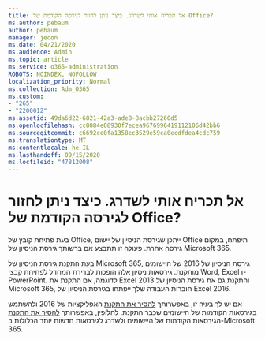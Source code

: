 ```yaml
---
title: אל תכריח אותי לשדרג. כיצד ניתן לחזור לגירסה הקודמת של Office?
ms.author: pebaum
author: pebaum
manager: jecon
ms.date: 04/21/2020
ms.audience: Admin
ms.topic: article
ms.service: o365-administration
ROBOTS: NOINDEX, NOFOLLOW
localization_priority: Normal
ms.collection: Adm_O365
ms.custom:
- "265"
- "2200012"
ms.assetid: 49da6d22-6821-42a3-ade8-8acbb27260d5
ms.openlocfilehash: cc8084e08930f7ecea9676996419112106d42bb6
ms.sourcegitcommit: c6692ce0fa1358ec3529e59ca0ecdfdea4cdc759
ms.translationtype: MT
ms.contentlocale: he-IL
ms.lasthandoff: 09/15/2020
ms.locfileid: "47812008"
---
```

# <a name="dont-force-me-to-upgrade-how-do-i-go-back-to-the-previous-office-version"></a>אל תכריח אותי לשדרג. כיצד ניתן לחזור לגירסה הקודמת של Office?

בעת פתיחת קובץ של Office, ייתכן שגירסת הניסיון של יישום Office תיפתח, במקום גירסה אחרת. פעולה זו תתבצע אם ברשותך גירסת הניסיון של Microsoft 365.
  
בעת התקנת גירסת הניסיון של Microsoft 365, גירסת הניסיון של 2016 של היישומים מותקנת. גירסאות ניסיון אלה הופכות לברירת המחדל לפתיחת קבצי Word, Excel ו-PowerPoint. לדוגמה, אם התקנת את Excel 2013 והתקנת גם את גירסת הניסיון של Microsoft 365, חוברות העבודה שלך ייפתחו בגירסת הניסיון של Excel 2016.
  
אם יש לך בעיה זו, באפשרותך [להסיר את התקנת](https://support.office.com/article/9dd49b83-264a-477a-8fcc-2fdf5dbf61d8.aspx) האפליקציות של 2016 ולהשתמש בגירסאות הקודמות של היישומים שכבר התקנת. לחלופין, באפשרותך [להסיר את התקנת](https://support.office.com/article/9dd49b83-264a-477a-8fcc-2fdf5dbf61d8.aspx) הגירסאות הקודמות של היישומים ולשדרג לגירסאות חדשות יותר הכלולות ב-Microsoft 365.
